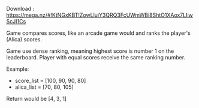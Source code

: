 Download : https://mega.nz/#!KtNGxKBT!ZowLluiY3QRQ3FcUWmWBi8ShtO1XAox7LIiwScJI1Cs

Game compares scores, like an arcade game would and ranks the player's (Alica) scores.

Game use dense ranking, meaning highest score is number 1 on the leaderboard. Player with equal scores receive the same ranking number.

Example:
- score_list = [100, 90, 90, 80]
- alica_list = [70, 80, 105]

Return would be [4, 3, 1]

